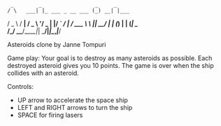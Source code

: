      _        _                 _     _     
    / \   ___| |_ ___ _ __ ___ (_) __| |___ 
   / _ \ / __| __/ _ \ '__/ _ \| |/ _` / __|
  / ___ \\__ \ ||  __/ | | (_) | | (_| \__ \
 /_/   \_\___/\__\___|_|  \___/|_|\__,_|___/
                                            
Asteroids clone by Janne Tompuri

Game play:
Your goal is to destroy as many asteroids as possible. 
Each destroyed asteroid gives you 10 points. The game 
is over when the ship collides with an asteroid.

Controls: 
* UP arrow to accelerate the space ship
* LEFT and RIGHT arrows to turn the ship
* SPACE for firing lasers
